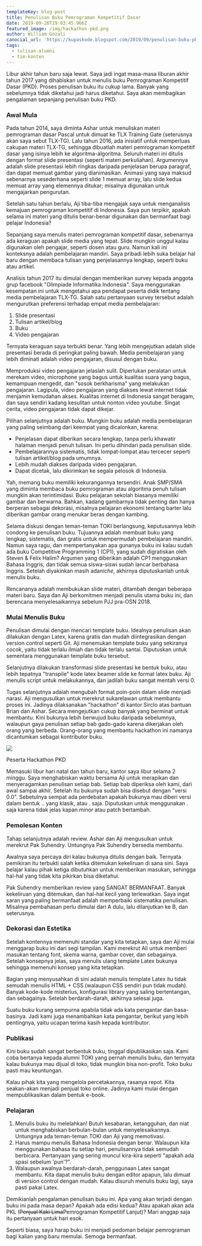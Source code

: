 ```yaml
---
templateKey: blog-post
title: Penulisan Buku Pemrograman Kompetitif Dasar
date: 2019-09-26T19:03:45.966Z
featured_image: /img/hackathon-pkd.png
author: William Gozali
canocial_url: 'https://kupaskode.blogspot.com/2019/09/penulisan-buku-pkd.html'
tags:
  - tulisan-alumni
  - tim-konten
---
```

Libur akhir tahun baru saja lewat. Saya jadi ingat masa-masa liburan akhir tahun 2017 yang dihabiskan untuk menulis buku Pemrograman Kompetitif Dasar (PKD). Proses penulisan buku itu cukup lama. Banyak yang sebelumnya tidak diketahui jadi harus diketahui. Saya akan membagikan pengalaman sepanjang penulisan buku PKD.

### Awal Mula

Pada tahun 2014, saya diminta Ashar untuk menuliskan materi pemrograman dasar Pascal untuk dimuat ke TLX Training Gate (seterusnya akan saya sebut TLX-TG). Lalu tahun 2016, ada inisiatif untuk memperluas cakupan materi TLX-TG, sehingga dibuatlah materi pemrograman kompetitif dasar yang isinya lebih ke algoritma-algoritma. Seluruh materi ini ditulis dengan format slide presentasi (seperti materi perkuliahan). Argumennya adalah slide presentasi lebih ringkas daripada penjelasan berupa paragraf, dan dapat memuat gambar yang dianimasikan. Animasi yang saya maksud sebenarnya sesederhana seperti slide 1 memuat array, lalu slide kedua memuat array yang elemennya ditukar; misalnya digunakan untuk mengajarkan pengurutan.

Setelah satu tahun berlalu, Aji tiba-tiba mengajak saya untuk menganalisis kemajuan pemrograman kompetitif di Indonesia. Saya pun terpikir, apakah selama ini materi yang ditulis benar-benar digunakan dan bermanfaat bagi pelajar Indonesia?

Sepanjang saya menulis materi pemrograman kompetitif dasar, sebenarnya ada keraguan apakah slide media yang tepat. Slide mungkin unggul kalau digunakan oleh pengajar, seperti dosen atau guru. Namun kali ini konteksnya adalah pembelajaran mandiri. Saya pribadi lebih suka belajar hal baru dengan membaca tulisan yang penjelasannya lengkap, seperti buku atau artikel.

Analisis tahun 2017 itu dimulai dengan memberikan survey kepada anggota grup facebook "Olimpiade Informatika Indonesia". Saya menggunakan kesempatan ini untuk mengetahui apa pendapat peserta didik tentang media pembelajaran TLX-TG. Salah satu pertanyaan survey tersebut adalah mengurutkan preferensi terhadap empat media pembelajaran:

1. Slide presentasi
2. Tulisan artikel/blog
3. Buku
4. Video pengajaran

Ternyata keraguan saya terbukti benar. Yang lebih mengejutkan adalah slide presentasi berada di peringkat paling bawah. Media pembelajaran yang lebih diminati adalah video pengajaran, disusul dengan buku.

Memproduksi video pengajaran jelaslah sulit. Diperlukan peralatan untuk merekam video, microphone yang bagus untuk kualitas suara yang bagus, kemampuan mengedit, dan "sosok berkharisma" yang melakukan pengajaran. Lagipula, video pengajaran yang diakses lewat internet tidak menjamin kemudahan akses. Kualitas internet di Indonesia sangat beragam, dan saya sendiri kadang kesulitan untuk nonton video youtube. Singat cerita, video pengajaran tidak dapat dikejar.

Pilihan selanjutnya adalah buku. Mungkin buku adalah media pembelajaran yang paling seimbang dari keempat yang dicalonkan, karena:

* Penjelasan dapat diberikan secara lengkap, tanpa perlu khawatir halaman menjadi penuh tulisan. Ini perlu dihindari pada penulisan slide.
* Pembelajarannya sistematis, tidak lompat-lompat atau tercecer seperti tulisan artikel/blog pada umumnya.
* Lebih mudah diakses daripada video pengajaran.
* Dapat dicetak, lalu dikirimkan ke segala pelosok di Indonesia.

Yah, memang buku memiliki kekurangannya tersendiri. Anak SMP/SMA yang diminta membaca buku pemrograman atau algoritma penuh tulisan mungkin akan terintimidasi. Buku pelajaran sekolah biasanya memiliki gambar dan berwarna. Bahkan, kadang gambarnya tidak penting dan hanya berperan sebagai dekorasi, misalnya pelajaran ekonomi tentang barter lalu diberikan gambar orang menukar beras dengan kambing.

Selama diskusi dengan teman-teman TOKI berlangsung, keputusannya lebih condong ke penulisan buku. Tujuannya adalah membuat buku yang lengkap, sistematis, dan gratis untuk mempermudah pembelajaran mandiri. Namun saya ragu, dan mempertanyakan apa gunanya buku ini kalau sudah ada buku Competitive Programming 1 (CP1), yang sudah digratiskan oleh Steven & Felix Halim? Argumen yang diberikan adalah CP1 menggunakan Bahasa Inggris, dan tidak semua siswa-siswi sudah lancar berbahasa Inggris. Setelah diyakinkan masih ada*niche*, akhirnya diputuskanlah untuk menulis buku.

Rencananya adalah membukukan slide materi, ditambah dengan beberapa materi baru. Saya dan Aji berkomitmen menjadi penulis utama buku ini, dan berencana menyelesaikannya sebelum PJJ pra-OSN 2018.

### Mulai Menulis Buku

Penulisan dimulai dengan mencari template buku. Idealnya penulisan akan dilakukan dengan Latex, karena gratis dan mudah diintegrasikan dengan version control seperti Git. Aji menemukan template buku yang sekiranya cocok, yaitu tidak terlalu ilmiah dan tidak terlalu santai. Diputuskan untuk sementara menggunakan template buku tersebut.

Selanjutnya dilakukan transformasi slide presentasi ke bentuk buku, atau lebih tepatnya "transpile" kode latex beamer slide ke format latex buku. Aji menulis script untuk melakukannya, dan jadilah buku sangat mentah versi 0.

Tugas selanjutnya adalah mengubah format poin-poin dalam slide menjadi narasi. Aji mengusulkan untuk merekrut sukarelawan untuk membantu proses ini. Jadinya dilaksanakan "hackathon" di kantor Sirclo atas bantuan Brian dan Ashar. Secara mengejutkan cukup banyak yang berminat untuk membantu. Kini bukunya lebih berwujud buku daripada sebelumnya, walaupun gaya penulisan setiap bab gado-gado karena dikerjakan oleh orang yang berbeda. Orang-orang yang membantu hackathon ini namanya dicantumkan sebagai kontributor buku.

<div class="text-center">
<span class="img-500">

![](/img/hackathon-pkd.png)

<figcaption>Peserta Hackathon PKD</figcaption>                                                                                                                                                                                                                                                    

</span>
</div>

Memasuki libur hari natal dan tahun baru, kantor saya libur selama 2 minggu. Saya menghabiskan waktu bersama Aji untuk merapikan dan menyeragamkan penulisan setiap bab. Setiap bab diperiksa oleh kami, dari awal sampai akhir. Setelah itu bukunya sudah bisa disebut dengan "versi 0.0". Sebetulnya sempat ada perdebatan apakah bukunya mau diberi versi dalam bentuk <major>.<minor>.<patch> yang klasik, atau <major>.<patch> saja. Diputuskan untuk menggunakan <major>.<patch> saja karena tidak jelas kapan minor atau patch bertambah.

### Pemolesan Konten

Tahap selanjutnya adalah review. Ashar dan Aji mengusulkan untuk merekrut Pak Suhendry. Untungnya Pak Suhendry bersedia membantu.

Awalnya saya percaya diri kalau bukunya ditulis dengan baik. Ternyata pemikiran itu terbukti salah ketika ditemukan kekeliruan di sana sini. Saya belajar kalau pihak ketiga dibutuhkan untuk memberikan masukan, sehingga hal-hal yang tidak kita pikirkan bisa diketahui.

Pak Suhendry memberikan review yang SANGAT BERMANFAAT. Banyak kekeliruan yang ditemukan, dan hal-hal kecil yang terlewatkan. Saya ingat saran yang paling bermanfaat adalah memperbaiki sistematika penulisan. Misalnya pembahasan perlu dimulai dari A dulu, lalu dilanjutkan ke B, dan seterusnya.

### Dekorasi dan Estetika

Setelah kontennya memenuhi standar yang kita tetapkan, saya dan Aji mulai menggarap buku ini dari segi tampilan. Kami merekrut Ali untuk memberi masukan tentang font, skema warna, gambar cover, dan sebagainya. Setelah konsepnya jelas, saya menulis ulang template Latex bukunya sehingga memenuhi konsep yang kita tetapkan.

Bagian yang menyusahkan di sini adalah menulis template Latex itu tidak semudah menulis HTML + CSS (walaupun CSS sendiri pun tidak mudah). Banyak kode-kode misterius, konfigurasi library yang saling bertentangan, dan sebagainya. Setelah berdarah-darah, akhirnya selesai juga.

Suatu buku kurang sempurna apabila tidak ada kata pengantar dan basa-basinya. Jadi kami juga menambahkan kata pengantar, berikut yang lebih pentingnya, yaitu ucapan terima kasih kepada kontributor.

### Publikasi

Kini buku sudah sangat berbentuk buku, tinggal dipublikasikan saja. Kami coba bertanya kepada alumni TOKI yang pernah menulis buku, dan ternyata kalau bukunya mau dijual di toko, tidak mungkin bisa non-profit. Toko buku pasti mau keuntungan.

Kalau pihak kita yang mengelola percetakannya, rasanya repot. Kita seakan-akan menjadi penjual toko online. Jadinya kami mulai dengan mempublikasikan dalam bentuk e-book.

### Pelajaran

1. Menulis buku itu melelahkan! Butuh kesabaran, ketangguhan, dan niat untuk menghabiskan berbulan-bulan untuk menyelesaikannya. Untungnya ada teman-teman TOKI dan Aji yang memotivasi.
2. Harus mampu menulis Bahasa Indonesia dengan benar. Walaupun kita menggunakan bahasa itu setiap hari, penulisannya tidak semudah berbicara. Pertanyaan yang sering muncul kira-kira seperti "apakah ada spasi sebelum 'pun'?".
3. Walaupun awalnya berdarah-darah, penggunaan Latex sangat membantu. Kita dapat menulis buku dengan editor apapun, lalu dimuat di version control dengan mudah. Kalau disuruh menulis buku lagi, saya pasti pakai Latex.

Demikianlah pengalaman penulisan buku ini. Apa yang akan terjadi dengan buku ini pada masa depan? Apakah ada edisi kedua? Atau apakah akan ada PKL (~~Penjual Kaki Lima~~Pemrograman Kompetitif Lanjut)? Mari anggap saja itu pertanyaan untuk hari esok.

Seperti biasa, saya harap buku ini menjadi pedoman belajar pemrograman bagi kalian yang baru memulai. Semoga bermanfaat.